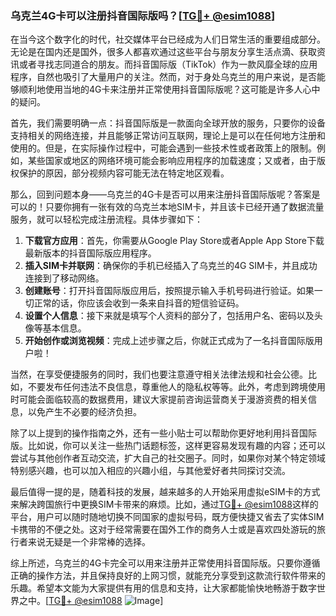 ### 乌克兰4G卡可以注册抖音国际版吗？[[TG💪+ @esim1088](https://t.me/s/esim1088)]

在当今这个数字化的时代，社交媒体平台已经成为人们日常生活的重要组成部分。无论是在国内还是国外，很多人都喜欢通过这些平台与朋友分享生活点滴、获取资讯或者寻找志同道合的朋友。而抖音国际版（TikTok）作为一款风靡全球的应用程序，自然也吸引了大量用户的关注。然而，对于身处乌克兰的用户来说，是否能够顺利地使用当地的4G卡来注册并正常使用抖音国际版呢？这可能是许多人心中的疑问。

首先，我们需要明确一点：抖音国际版是一款面向全球开放的服务，只要你的设备支持相关的网络连接，并且能够正常访问互联网，理论上是可以在任何地方注册和使用的。但是，在实际操作过程中，可能会遇到一些技术性或者政策上的限制。例如，某些国家或地区的网络环境可能会影响应用程序的加载速度；又或者，由于版权保护的原因，部分视频内容可能无法在特定地区观看。

那么，回到问题本身——乌克兰的4G卡是否可以用来注册抖音国际版呢？答案是可以的！只要你拥有一张有效的乌克兰本地SIM卡，并且该卡已经开通了数据流量服务，就可以轻松完成注册流程。具体步骤如下：

1. **下载官方应用**：首先，你需要从Google Play Store或者Apple App Store下载最新版本的抖音国际版应用程序。
2. **插入SIM卡并联网**：确保你的手机已经插入了乌克兰的4G SIM卡，并且成功连接到了移动网络。
3. **创建账号**：打开抖音国际版应用后，按照提示输入手机号码进行验证。如果一切正常的话，你应该会收到一条来自抖音的短信验证码。
4. **设置个人信息**：接下来就是填写个人资料的部分了，包括用户名、密码以及头像等基本信息。
5. **开始创作或浏览视频**：完成上述步骤之后，你就正式成为了一名抖音国际版用户啦！

当然，在享受便捷服务的同时，我们也要注意遵守相关法律法规和社会公德。比如，不要发布任何违法不良信息，尊重他人的隐私权等等。此外，考虑到跨境使用时可能会面临较高的数据费用，建议大家提前咨询运营商关于漫游资费的相关信息，以免产生不必要的经济负担。

除了以上提到的操作指南之外，还有一些小贴士可以帮助你更好地利用抖音国际版。比如说，你可以关注一些热门话题标签，这样更容易发现有趣的内容；还可以尝试与其他创作者互动交流，扩大自己的社交圈子。同时，如果你对某个特定领域特别感兴趣，也可以加入相应的兴趣小组，与其他爱好者共同探讨交流。

最后值得一提的是，随着科技的发展，越来越多的人开始采用虚拟eSIM卡的方式来解决跨国旅行中更换SIM卡带来的麻烦。比如，通过[TG💪+ @esim1088](https://t.me/s/esim1088)这样的平台，用户可以随时随地切换不同国家的虚拟号码，既方便快捷又省去了实体SIM卡携带的不便之处。这对于经常需要在国外工作的商务人士或是喜欢四处游玩的旅行者来说无疑是一个非常棒的选择。

综上所述，乌克兰的4G卡完全可以用来注册并正常使用抖音国际版。只要你遵循正确的操作方法，并且保持良好的上网习惯，就能充分享受到这款流行软件带来的乐趣。希望本文能为大家提供有用的信息和支持，让大家都能愉快地畅游于数字世界之中。[[TG💪+ @esim1088](https://t.me/s/esim1088) ![Image](https://i.postimg.cc/4NQfJmqS/Snipaste-2025-05-13-00-14-12.png)]